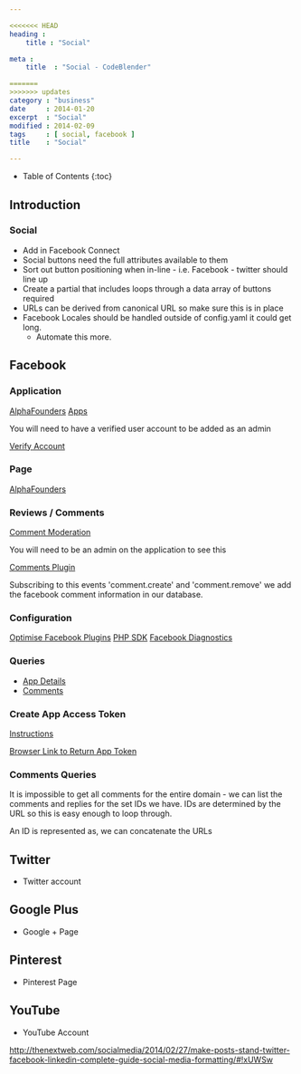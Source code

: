 ```yaml
---

<<<<<<< HEAD
heading :
    title : "Social"

meta :
    title  : "Social - CodeBlender"

=======
>>>>>>> updates
category : "business"
date     : 2014-01-20
excerpt  : "Social"
modified : 2014-02-09
tags     : [ social, facebook ]
title    : "Social"

---
```


* Table of Contents
{:toc}

## Introduction

### Social

* Add in Facebook Connect
* Social buttons need the full attributes available to them
* Sort out button positioning when in-line - i.e. Facebook - twitter should line up
* Create a partial that includes loops through a data array of buttons required
* URLs can be derived from canonical URL so make sure this is in place
* Facebook Locales should be handled outside of config.yaml it could get long.
    * Automate this more.

## Facebook

### Application

[AlphaFounders](https://www.facebook.com/apps/application.php?id=)
[Apps](https://developers.facebook.com/apps/)

You will need to have a verified user account to be added as an admin

[Verify Account](https://www.facebook.com/help/398085743567023/)

### Page

[AlphaFounders](https://www.facebook.com/alphafounders)

### Reviews / Comments

[Comment Moderation](https://developers.facebook.com/tools/comments?id=)

You will need to be an admin on the application to see this

[Comments Plugin](https://developers.facebook.com/docs/reference/plugins/comments/)

Subscribing to this events 'comment.create' and 'comment.remove' we
add the facebook comment information in our database.

### Configuration

[Optimise Facebook Plugins](http://developers.facebook.com/blog/post/530/)
[PHP SDK](https://github.com/facebook/facebook-php-sdk)
[Facebook Diagnostics](http://colmdoyle.github.com/fb-diagnostics/)

### Queries

* [App Details](https://graph.facebook.com/ID)
* [Comments](https://graph.facebook.com/comments/?ids=)

### Create App Access Token

[Instructions](https://developers.facebook.com/docs/howtos/login/login-as-app/)

[Browser Link to Return App Token](https://graph.facebook.com/oauth/access_token?client_id=ID&client_secret=SECRET&grant_type=client_credentials)

### Comments Queries

It is impossible to get all comments for the entire domain - we can list the comments and replies
for the set IDs we have. IDs are determined by the URL so this is easy enough to loop through.

An ID is represented as, we can concatenate the URLs

## Twitter

* Twitter account

## Google Plus

* Google + Page

## Pinterest

* Pinterest Page

## YouTube

* YouTube Account

http://thenextweb.com/socialmedia/2014/02/27/make-posts-stand-twitter-facebook-linkedin-complete-guide-social-media-formatting/#!xUWSw

